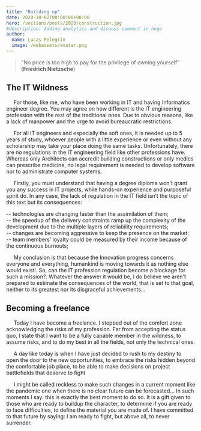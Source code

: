 ```yaml
---
title: "Building up"
date: 2020-10-02T00:00:00+00:00
hero: /sections/posts/2020/construction.jpg
#description: Adding analytics and disquss comment in hugo 
author:
  name: Lucas Pelegrin
  image: /webassets/avatar.png
---
```


> "No price is too high to pay for the privilege of owning yourself"
> (**Friedrich Nietzsche**)

## The IT Wildness

&nbsp;&nbsp;&nbsp;&nbsp; For those, like me, who have been working in IT and having Informatics engineer degree. You may agree on how different is the IT engineering profession with the rest of the traditional ones. Due to obvious reasons, like a lack of manpower and the urge to avoid bureaucratic restrictions. 

&nbsp;&nbsp;&nbsp;&nbsp; For all IT engineers and especially the soft ones, it is needed up to 5 years of study, whoever people with a little experience or even without any scholarship may take your place doing the same tasks. Unfortunately, there are no regulations in the IT engineering field like other professions have. Whereas only Architects can accredit building constructions or only medics can prescribe medicine, no legal requirement is needed to develop software nor to administrate computer systems. 

&nbsp;&nbsp;&nbsp;&nbsp; Firstly, you must understand that having a degree diploma won't grant you any success in IT projects, while hands-on experience and purposeful spirit do. In any case, the lack of regulation in the IT field isn’t the topic of this text but its consequences:

-- technologies are changing faster than the assimilation of them;\
-- the speedup of the delivery constraints ramp up the complexity of the development due to the multiple layers of reliability requirements;\
-- changes are becoming aggressive to keep the presence on the market;\
-- team members’ loyalty could be measured by their income because of the continuous burnouts;

&nbsp;&nbsp;&nbsp;&nbsp; My conclusion is that because the Innovation progress concerns everyone and everything, humankind is moving towards it as nothing else would exist!. So, can the IT profession regulation become a blockage for such a mission?. Whatever the answer it would be, I do believe we aren't prepared to estimate the consequences of the world, that is set to that goal, neither to its greatest nor its disgraceful achievements...

## Becoming a freelance

&nbsp;&nbsp;&nbsp;&nbsp; Today I have become a freelance. I stepped out of the comfort zone acknowledging the risks of my profession. Far from accepting the status quo, I state that I want to be a fully capable member in the wildness, to assume risks, and to do my best in all the fields, not only the technical ones.

&nbsp;&nbsp;&nbsp;&nbsp; A day like today is when I have just decided to rush to my destiny to open the door to the new opportunities, to embrace the risks hidden beyond the comfortable job place, to be able to make decisions on project battlefields that deserve to fight

&nbsp;&nbsp;&nbsp;&nbsp; I might be called reckless to make such changes in a current moment like the pandemic one when there is no clear future can be forecasted... In such moments I say: this is exactly the best moment to do so. It is a gift given to those who are ready to buildup the character, to determine if you are ready to face difficulties, to define the material you are made of. I have committed to that future by saying: I am ready to fight, but above all, to never surrender.